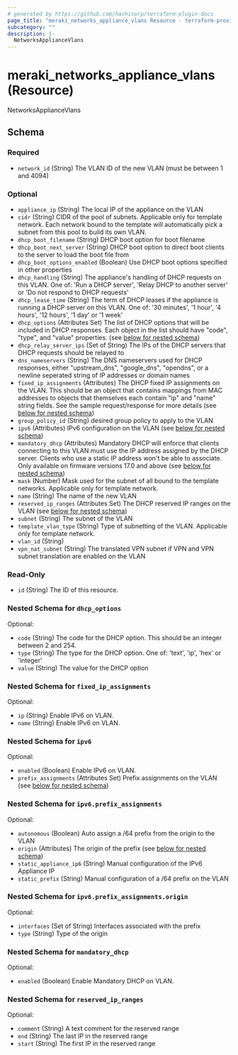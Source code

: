 ```yaml
---
# generated by https://github.com/hashicorp/terraform-plugin-docs
page_title: "meraki_networks_appliance_vlans Resource - terraform-provider-meraki"
subcategory: ""
description: |-
  NetworksApplianceVlans
---
```


# meraki_networks_appliance_vlans (Resource)

NetworksApplianceVlans



<!-- schema generated by tfplugindocs -->
## Schema

### Required

- `network_id` (String) The VLAN ID of the new VLAN (must be between 1 and 4094)

### Optional

- `appliance_ip` (String) The local IP of the appliance on the VLAN
- `cidr` (String) CIDR of the pool of subnets. Applicable only for template network. Each network bound to the template will automatically pick a subnet from this pool to build its own VLAN.
- `dhcp_boot_filename` (String) DHCP boot option for boot filename
- `dhcp_boot_next_server` (String) DHCP boot option to direct boot clients to the server to load the boot file from
- `dhcp_boot_options_enabled` (Boolean) Use DHCP boot options specified in other properties
- `dhcp_handling` (String) The appliance's handling of DHCP requests on this VLAN. One of: 'Run a DHCP server', 'Relay DHCP to another server' or 'Do not respond to DHCP requests'
- `dhcp_lease_time` (String) The term of DHCP leases if the appliance is running a DHCP server on this VLAN. One of: '30 minutes', '1 hour', '4 hours', '12 hours', '1 day' or '1 week'
- `dhcp_options` (Attributes Set) The list of DHCP options that will be included in DHCP responses. Each object in the list should have "code", "type", and "value" properties. (see [below for nested schema](#nestedatt--dhcp_options))
- `dhcp_relay_server_ips` (Set of String) The IPs of the DHCP servers that DHCP requests should be relayed to
- `dns_nameservers` (String) The DNS nameservers used for DHCP responses, either "upstream_dns", "google_dns", "opendns", or a newline seperated string of IP addresses or domain names
- `fixed_ip_assignments` (Attributes) The DHCP fixed IP assignments on the VLAN. This should be an object that contains mappings from MAC addresses to objects that themselves each contain "ip" and "name" string fields. See the sample request/response for more details (see [below for nested schema](#nestedatt--fixed_ip_assignments))
- `group_policy_id` (String) desired group policy to apply to the VLAN
- `ipv6` (Attributes) IPv6 configuration on the VLAN (see [below for nested schema](#nestedatt--ipv6))
- `mandatory_dhcp` (Attributes) Mandatory DHCP will enforce that clients connecting to this VLAN must use the IP address assigned by the DHCP server. Clients who use a static IP address won't be able to associate. Only available on firmware versions 17.0 and above (see [below for nested schema](#nestedatt--mandatory_dhcp))
- `mask` (Number) Mask used for the subnet of all bound to the template networks. Applicable only for template network.
- `name` (String) The name of the new VLAN
- `reserved_ip_ranges` (Attributes Set) The DHCP reserved IP ranges on the VLAN (see [below for nested schema](#nestedatt--reserved_ip_ranges))
- `subnet` (String) The subnet of the VLAN
- `template_vlan_type` (String) Type of subnetting of the VLAN. Applicable only for template network.
- `vlan_id` (String)
- `vpn_nat_subnet` (String) The translated VPN subnet if VPN and VPN subnet translation are enabled on the VLAN

### Read-Only

- `id` (String) The ID of this resource.

<a id="nestedatt--dhcp_options"></a>
### Nested Schema for `dhcp_options`

Optional:

- `code` (String) The code for the DHCP option. This should be an integer between 2 and 254.
- `type` (String) The type for the DHCP option. One of: 'text', 'ip', 'hex' or 'integer'
- `value` (String) The value for the DHCP option


<a id="nestedatt--fixed_ip_assignments"></a>
### Nested Schema for `fixed_ip_assignments`

Optional:

- `ip` (String) Enable IPv6 on VLAN.
- `name` (String) Enable IPv6 on VLAN.


<a id="nestedatt--ipv6"></a>
### Nested Schema for `ipv6`

Optional:

- `enabled` (Boolean) Enable IPv6 on VLAN.
- `prefix_assignments` (Attributes Set) Prefix assignments on the VLAN (see [below for nested schema](#nestedatt--ipv6--prefix_assignments))

<a id="nestedatt--ipv6--prefix_assignments"></a>
### Nested Schema for `ipv6.prefix_assignments`

Optional:

- `autonomous` (Boolean) Auto assign a /64 prefix from the origin to the VLAN
- `origin` (Attributes) The origin of the prefix (see [below for nested schema](#nestedatt--ipv6--prefix_assignments--origin))
- `static_appliance_ip6` (String) Manual configuration of the IPv6 Appliance IP
- `static_prefix` (String) Manual configuration of a /64 prefix on the VLAN

<a id="nestedatt--ipv6--prefix_assignments--origin"></a>
### Nested Schema for `ipv6.prefix_assignments.origin`

Optional:

- `interfaces` (Set of String) Interfaces associated with the prefix
- `type` (String) Type of the origin




<a id="nestedatt--mandatory_dhcp"></a>
### Nested Schema for `mandatory_dhcp`

Optional:

- `enabled` (Boolean) Enable Mandatory DHCP on VLAN.


<a id="nestedatt--reserved_ip_ranges"></a>
### Nested Schema for `reserved_ip_ranges`

Optional:

- `comment` (String) A text comment for the reserved range
- `end` (String) The last IP in the reserved range
- `start` (String) The first IP in the reserved range


